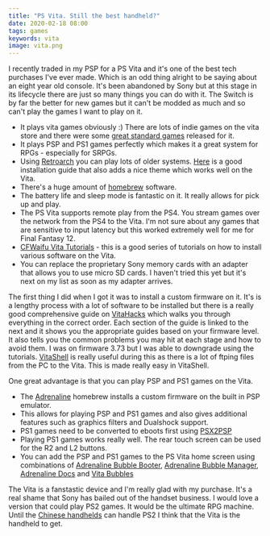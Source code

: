 ```yaml
---
title: "PS Vita. Still the best handheld?"
date: 2020-02-18 08:00
tags: games
keywords: vita
image: vita.png
---
```


I recently traded in my PSP for a PS Vita and it's one of the best tech purchases I've ever made. Which is an odd thing alright to be saying about an eight year old console. It's been abandoned by Sony but at this stage in its lifecycle there are just so many things you can do with it. The Switch is by far the better for new games but it can't be modded as much and so can't play the games I want to play on it.

* It plays vita games obviously :) There are lots of indie games on the vita store and there were some [great standard games](https://www.reddit.com/r/vita/comments/82if04/rvitas_best_games_of_all_time_poll_results_for/) released for it.
* It plays PSP and PS1 games perfectly which makes it a great system for RPGs - especially for SRPGs.
* Using [Retroarch](https://docs.libretro.com/guides/install-psv/) you can play lots of older systems. [Here](https://www.cfwaifu.com/retroarch-ps-vita/) is a good installation guide that also adds a nice theme which works well on the Vita.
* There's a huge amount of [homebrew](https://vitadb.rinnegatamante.it/#/) software.
* The battery life and sleep mode is fantastic on it. It really allows for pick up and play.
* The PS Vita supports remote play from the PS4. You stream games over the network from the PS4 to the Vita. I'm not sure about any games that are sensitive to input latency but this worked extremely well for me for Final Fantasy 12.
* [CFWaifu Vita Tutorials](https://www.cfwaifu.com/psvita/) - this is a good series of tutorials on how to install various software on the Vita.
* You can replace the proprietary Sony memory cards with an adapter that allows you to use micro SD cards. I haven't tried this yet but it's next on my list as soon as my adapter arrives.

The first thing I did when I got it was to install a custom firmware on it. It's is a lengthy process with a lot of software to be installed but there is a really good comprehensive guide on [VitaHacks](https://vita.hacks.guide/) which walks you through everything in the correct order. Each section of the guide is linked to the next and it shows you the appropriate guides based on your firmware level. It also tells you the common problems you may hit at each stage and how to avoid them. I was on firmware 3.73 but I was  able to downgrade using the tutorials.
[VitaShell](https://github.com/TheOfficialFloW/VitaShell) is really useful during this as there is a lot of ftping files from the PC to the Vita. This is made really easy in VitaShell. 

One great advantage is that you can play PSP and PS1 games on the Vita.

* The [Adrenaline](https://github.com/TheOfficialFloW/Adrenaline) homebrew installs a custom firmware on the built in PSP emulator.
* This allows for playing PSP and PS1 games and also gives additional features such as graphics filters and Dualshock support.
* PS1 games need to be converted to eboots first using [PSX2PSP](https://www.cfwaifu.com/psx2psp/)
* Playing PS1 games works really well. The rear touch screen can be used for the R2 and L2 buttons. 
* You can add the PSP and PS1 games to the PS Vita home screen using combinations of [Adrenaline Bubble Booter](https://sites.google.com/site/theleecherman/adrbubblebooter), [Adrenaline Bubble Manager](https://github.com/ONElua/AdrenalineBubbleManager), [Adrenaline Docs](https://sites.google.com/view/adrenalinedocs/) and [Vita Bubbles](https://github.com/ONElua/VitaBubbles)

The Vita is a fanstastic device and I'm really glad with my purchase. It's a real shame that Sony has bailed out of the handset business. I would love a version that could play PS2 games. It would be the ultimate RPG machine. Until the [Chinese handhelds](https://retrogame300.com/) can handle PS2 I think that the Vita is the handheld to get.